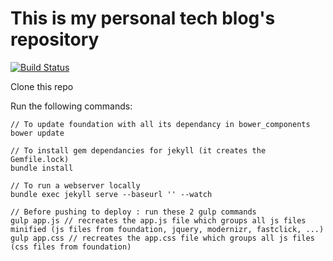 # This is my personal tech blog's repository

[![Build Status](https://api.travis-ci.org/cake17/cake17.github.io.png?branch=master)](https://travis-ci.org/cake17/cake17.github.io)

Clone this repo

Run the following commands:

    // To update foundation with all its dependancy in bower_components
    bower update

    // To install gem dependancies for jekyll (it creates the Gemfile.lock)
    bundle install

    // To run a webserver locally
    bundle exec jekyll serve --baseurl '' --watch

    // Before pushing to deploy : run these 2 gulp commands
    gulp app.js // recreates the app.js file which groups all js files minified (js files from foundation, jquery, modernizr, fastclick, ...)
    gulp app.css // recreates the app.css file which groups all js files (css files from foundation)
